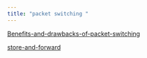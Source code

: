 ```yaml
---
title: "packet switching "
--- 
```

[Benefits-and-drawbacks-of-packet-switching](Others/Benefits-and-drawbacks-of-packet-switching.md)

[store-and-forward](Others/store-and-forward.md)
